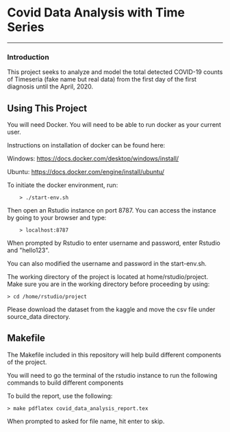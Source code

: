 Covid Data Analysis with Time Series
===================

-----------------------------

### Introduction
This project seeks to analyze and model the total detected COVID-19 counts of
Timeseria (fake name but real data) from the first day of the first diagnosis
until the April, 2020.



Using This Project
------------------
You will need Docker. You will need to be able to run docker as your current user.

Instructions on installation of docker can be found here:

Windows: https://docs.docker.com/desktop/windows/install/

Ubuntu: https://docs.docker.com/engine/install/ubuntu/


To initiate the docker environment, run:

		> ./start-env.sh

Then open an Rstudio instance on port 8787. You can access the instance by going
to your browser and type:

		> localhost:8787

When prompted by Rstudio to enter username and password, enter Rstudio and "hello123".

You can also modified the username and password in the start-env.sh.

The working directory of the project is located at home/rstudio/project. Make sure
you are in the working directory before proceeding by using:

	> cd /home/rstudio/project



Please download the dataset from the kaggle and move the csv file under source_data directory.


Makefile
--------
The Makefile included in this repository will help build different components
 of the project.

You will need to go the terminal of the rstudio instance to run the following commands
to build different components

To build the report, use the following:

	> make pdflatex covid_data_analysis_report.tex

When prompted to asked for file name, hit enter to skip.
